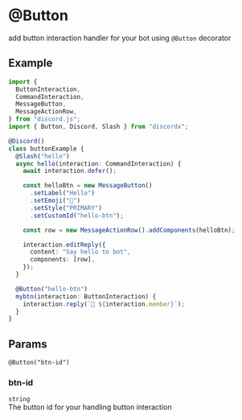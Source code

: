 # @Button

add button interaction handler for your bot using `@Button` decorator

## Example

```ts
import {
  ButtonInteraction,
  CommandInteraction,
  MessageButton,
  MessageActionRow,
} from "discord.js";
import { Button, Discord, Slash } from "discordx";

@Discord()
class buttonExample {
  @Slash("hello")
  async hello(interaction: CommandInteraction) {
    await interaction.defer();

    const helloBtn = new MessageButton()
      .setLabel("Hello")
      .setEmoji("👋")
      .setStyle("PRIMARY")
      .setCustomId("hello-btn");

    const row = new MessageActionRow().addComponents(helloBtn);

    interaction.editReply({
      content: "Say hello to bot",
      components: [row],
    });
  }

  @Button("hello-btn")
  mybtn(interaction: ButtonInteraction) {
    interaction.reply(`👋 ${interaction.member}`);
  }
}
```

## Params

`@Button("btn-id")`

### btn-id

`string`  
The button id for your handling button interaction
